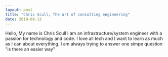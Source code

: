 ```yaml
---
layout: post
title: "Chris Scull, The art of consulting engineering"
date: 2019-08-12
---
```


Hello, My name is Chris Scull I am an infrastructure/system engineer with a passion for technology and code. I love all tech and I want to learn as much as I can about everything. I am always trying to answer one simpe question "is there an easier way"